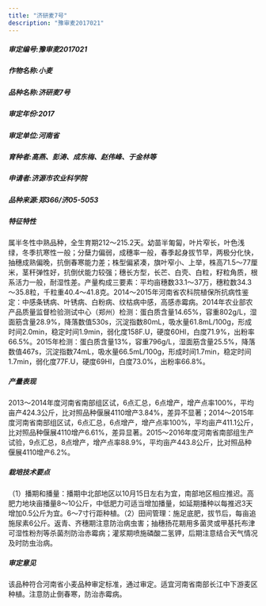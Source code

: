 ```yaml
---
title: "济研麦7号"
description: "豫审麦2017021"
---
```

##### 审定编号:豫审麦2017021

##### 作物名称:小麦

##### 品种名称:济研麦7号

##### 审定年份:2017

##### 审定单位:河南省

##### 育种者:高燕、彭涛、成东梅、赵伟峰、于金林等

##### 申请者:济源市农业科学院

##### 品种来源:郑366/济05-5053

##### 特征特性
属半冬性中熟品种，全生育期212～215.2天。幼苗半匍匐，叶片窄长，叶色浅绿，冬季抗寒性一般；分蘖力偏弱，成穗率一般，春季起身拔节早，两极分化快，抽穗成熟偏晚，抗倒春寒能力差；株型偏紧凑，旗叶窄小、上举，株高71.5～77厘米，茎秆弹性好，抗倒伏能力较强；穗长方型，长芒、白壳、白粒，籽粒角质，根系活力一般，耐湿性差。产量构成三要素：平均亩穗数33.1～37万，穗粒数34.3～35.8粒，千粒重40.4～41.8克。2014～2015年河南省农科院植保所抗病性鉴定：中感条锈病、叶锈病、白粉病、纹枯病中感，高感赤霉病。2014年农业部农产品质量监督检验测试中心（郑州）检测：蛋白质含量14.65%，容重802g/L，湿面筋含量28.9%，降落数值530s，沉淀指数80mL，吸水量61.8mL/100g，形成时间2.0min，稳定时间1.9min，弱化度158F.U，硬度60HI，白度71.9%，出粉率66.5%。2015年检测：蛋白质含量13%，容重796g/L，湿面筋含量25.5%，降落数值467s，沉淀指数74mL，吸水量66.5mL/100g，形成时间1.7min，稳定时间1.7min，弱化度77F.U，硬度69HI，白度73.0%，出粉率66.8%。

##### 产量表现
2013～2014年度河南省南部组区试，6点汇总，6点增产，增产点率100%，平均亩产424.3公斤，比对照品种偃展4110增产3.84%，差异不显著；2014～2015年度河南省南部组区试，6点汇总，6点增产，增产点率100%，平均亩产411.1公斤，比对照品种偃展4110增产6.61%，差异显著。2015～2016年度河南省南部组生产试验，9点汇总，8点增产，增产点率88.9%，平均亩产443.8公斤，比对照品种偃展4110增产6.2%。

##### 栽培技术要点
（1）播期和播量：播期中北部地区以10月15日左右为宜，南部地区相应推迟。高肥力地块亩播量8～10公斤，中低肥力可适当增加播量，如延期播种以每推迟3天增加0.5公斤为宜。6～7寸行距种植。（2）田间管理：施足底肥，拔节后，每亩追施尿素6公斤。返青、齐穗期注意防治病虫害；抽穗扬花期用多菌灵或甲基托布津可湿性粉剂等杀菌剂防治赤霉病；灌浆期喷施磷酸二氢钾，后期注意结合天气情况及时防虫治病。

##### 审定意见
该品种符合河南省小麦品种审定标准，通过审定。适宜河南省南部长江中下游麦区种植。注意防止倒春寒，防治赤霉病。
